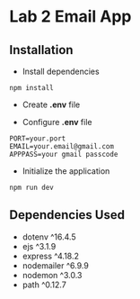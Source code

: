 # Lab 2 Email App

## Installation

- Install dependencies

```
npm install
```

- Create <strong>.env</strong> file

- Configure <strong>.env</strong> file 

```
PORT=your.port
EMAIL=your.email@gmail.com
APPPASS=your gmail passcode
```

- Initialize the application

```
npm run dev
```

## Dependencies Used

- dotenv ^16.4.5
- ejs ^3.1.9
- express ^4.18.2
- nodemailer ^6.9.9
- nodemon ^3.0.3
- path ^0.12.7
